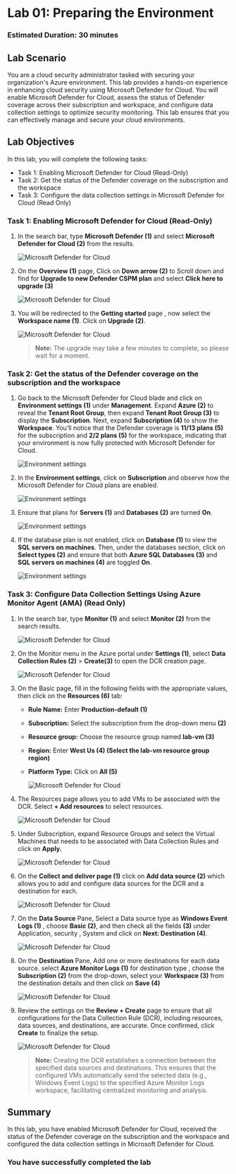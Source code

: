 # Lab 01: Preparing the Environment

### Estimated Duration: 30 minutes

## Lab Scenario

You are a cloud security administrator tasked with securing your organization's Azure environment. This lab provides a hands-on experience in enhancing cloud security using Microsoft Defender for Cloud. You will enable Microsoft Defender for Cloud, assess the status of Defender coverage across their subscription and workspace, and configure data collection settings to optimize security monitoring. This lab ensures that you can effectively manage and secure your cloud environments.

## Lab Objectives
In this lab, you will complete the following tasks:

- Task 1: Enabling Microsoft Defender for Cloud (Read-Only)
- Task 2: Get the status of the Defender coverage on the subscription and the workspace
- Task 3: Configure the data collection settings in Microsoft Defender for Cloud (Read Only)

### Task 1: Enabling Microsoft Defender for Cloud (Read-Only)

1. In the search bar, type **Microsoft Defender (1)** and select **Microsoft Defender for Cloud (2)** from the results.

   ![Microsoft Defender for Cloud](../images/M0-T1-S1.2.png)   

2. On the **Overview (1)** page, Click on **Down arrow (2)** to Scroll down and find for **Upgrade to new Defender CSPM plan** and select **Click here to upgrade (3)**

   ![Microsoft Defender for Cloud](../images/task1.1.png)

1. You will be redirected to the **Getting started** page , now select the **Workspace name (1)**. Click on **Upgrade (2)**.

   ![Microsoft Defender for Cloud](../images/task1.2.png)

   >**Note:** The upgrade may take a few minutes to complete, so please wait for a moment.

### Task 2: Get the status of the Defender coverage on the subscription and the workspace

1. Go back to the Microsoft Defender for Cloud blade and click on **Environment settings (1)** under **Management**. Expand **Azure (2)** to reveal the **Tenant Root Group**, then expand **Tenant Root Group (3)** to display the **Subscription**. Next, expand **Subscription (4)** to show the **Workspace**. You’ll notice that the Defender coverage is **11/13 plans (5)** for the subscription and **2/2 plans (5)** for the workspace, indicating that your environment is now fully protected with Microsoft Defender for Cloud.

   ![Environment settings](../images/dfc2.png)

2. In the **Environment settings**, click on **Subscription** and observe how the Microsoft Defender for Cloud plans are enabled.

   ![Environment settings](../images/dfc3.png)


1. Ensure that plans for **Servers (1)** and **Databases (2)** are turned **On**.

   ![Environment settings](../images/lab1-image23.png)

1. If the database plan is not enabled, click on **Database (1)** to view the **SQL servers on machines**. Then, under the databases section, click on **Select types (2)** and ensure that both **Azure SQL Databases (3)** and **SQL servers on machines (4)** are toggled **On**.

   ![Environment settings](../images/defender1.1.png)

### Task 3: Configure Data Collection Settings Using Azure Monitor Agent (AMA) (Read Only)

1. In the search bar, type **Monitor (1)** and select **Monitor (2)** from the search results.

   ![Microsoft Defender for Cloud](../images/task1-rd2.png)

1. On the Monitor menu in the Azure portal under **Settings (1)**, select **Data Collection Rules (2)**  > **Create(3)** to open the DCR creation page.

   ![Microsoft Defender for Cloud](../images/task1.3.png)

1. On the Basic page, fill in the following fields with the appropriate values, then click on the **Resources (6)** tab:

   - **Rule Name:** Enter **Production-default (1)**
   - **Subscription:** Select the subscription from the drop-down menu **(2)**
   - **Resource group:** Choose the resource group named **lab-vm (3)**
   - **Region:** Enter **West Us (4) (Select the lab-vm resource group region)**
   - **Platform Type:** Click on **All (5)**
  
     ![Microsoft Defender for Cloud](../images/task1-rd1.png)

1. The Resources page allows you to add VMs to be associated with the DCR. Select **+ Add resources** to select resources.

   ![Microsoft Defender for Cloud](../images/task1.4.png)

1. Under Subscription, expand Resource Groups and select the Virtual Machines that needs to be associated with Data Collection Rules and click on **Apply.** 

   ![Microsoft Defender for Cloud](../images/task1.61.png)

1. On the **Collect and deliver page (1)** click on **Add data source (2)** which allows you to add and configure data sources for the DCR and a destination for each.

   ![Microsoft Defender for Cloud](../images/task1.7.png)

1. On the **Data Source** Pane, Select a Data source type as **Windows Event Logs (1)** , choose **Basic (2)**, and then check all the fields **(3)** under Application, security , System and click on **Next: Destination (4)**.

   ![Microsoft Defender for Cloud](../images/task1.8.png)

1. On the **Destination** Pane, Add one or more destinations for each data source. select **Azure Monitor Logs (1)** for destination type , choose the **Subscription (2)** from the drop-down, select your **Workspace (3)** from the destination details and then click on **Save (4)**

   ![Microsoft Defender for Cloud](../images/task1.9.png)

1. Review the settings on the **Review + Create** page to ensure that all configurations for the Data Collection Rule (DCR), including resources, data sources, and destinations, are accurate. Once confirmed, click **Create** to finalize the setup.

   ![Microsoft Defender for Cloud](../images/task1.10.png)

   >**Note:** Creating the DCR establishes a connection between the specified data sources and destinations. This ensures that the configured VMs automatically send the selected data (e.g., Windows Event Logs) to the specified Azure Monitor Logs workspace, facilitating centralized monitoring and analysis.

 ## Summary

In this lab, you have enabled Microsoft Defender for Cloud, received the status of the Defender coverage on the subscription and the workspace and configured the data collection settings in Microsoft Defender for Cloud.
 
 ### You have successfully completed the lab
